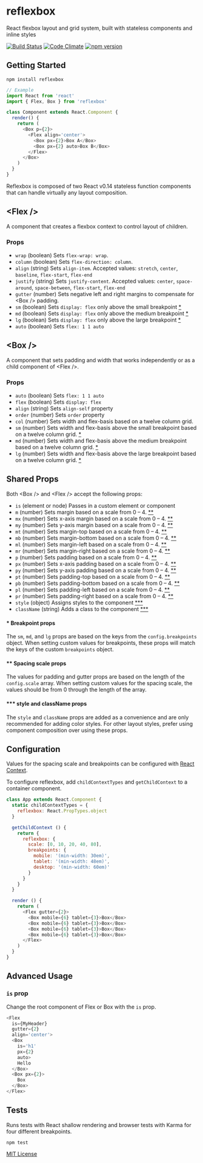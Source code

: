 # reflexbox

React flexbox layout and grid system, built with stateless components and inline styles

[![Build Status](https://travis-ci.org/jxnblk/reflexbox.svg)](https://travis-ci.org/jxnblk/reflexbox)
[![Code Climate](https://codeclimate.com/github/jxnblk/reflexbox/badges/gpa.svg)](https://codeclimate.com/github/jxnblk/reflexbox)
[![npm version](https://badge.fury.io/js/reflexbox.svg)](https://badge.fury.io/js/reflexbox)

## Getting Started

```
npm install reflexbox
```

```js
// Example
import React from 'react'
import { Flex, Box } from 'reflexbox'

class Component extends React.Component {
  render() {
    return (
      <Box p={2}>
        <Flex align='center'>
          <Box px={2}>Box A</Box>
          <Box px={2} auto>Box B</Box>
        </Flex>
      </Box>
    )
  }
}
```

Reflexbox is composed of two React v0.14 stateless function components that can handle virtually any layout composition.

## \<Flex /\>

A component that creates a flexbox context to control layout of children.

### Props

- `wrap` (boolean) Sets `flex-wrap: wrap`.
- `column` (boolean) Sets `flex-direction: column`.
- `align` (string) Sets `align-item`. Accepted values: `stretch`, `center`, `baseline`, `flex-start`, `flex-end`
- `justify` (string) Sets `justify-content`. Accepted values: `center`, `space-around`, `space-between`, `flex-start`, `flex-end`
- `gutter` (number) Sets negative left and right margins to compensate for \<Box /\> padding.
- `sm` (boolean) Sets `display: flex` only above the small breakpoint [*](breakpoint-props)
- `md` (boolean) Sets `display: flex` only above the medium breakpoint [*](breakpoint-props)
- `lg` (boolean) Sets `display: flex` only above the large breakpoint [*](breakpoint-props)
- `auto` (boolean) Sets `flex: 1 1 auto`

## \<Box /\>

A component that sets padding and width that works independently or as a child component of \<Flex /\>.

### Props

- `auto` (boolean) Sets `flex: 1 1 auto`
- `flex` (boolean) Sets `display: flex`
- `align` (string) Sets `align-self` property
- `order` (number) Sets `order` property
- `col` (number) Sets width and flex-basis based on a twelve column grid.
- `sm` (number) Sets width and flex-basis above the small breakpoint based on a twelve column grid. [*](breakpoint-props)
- `md` (number) Sets width and flex-basis above the medium breakpoint based on a twelve column grid. [*](breakpoint-props)
- `lg` (number) Sets width and flex-basis above the large breakpoint based on a twelve column grid. [*](breakpoint-props)

## Shared Props

Both \<Box /\> and \<Flex /\> accept the following props:

- `is` (element or node) Passes in a custom element or component
- `m` (number) Sets margin based on a scale from 0 – 4. [**](spacing-scale-props)
- `mx` (number) Sets x-axis margin based on a scale from 0 – 4. [**](spacing-scale-props)
- `my` (number) Sets y-axis margin based on a scale from 0 – 4. [**](spacing-scale-props)
- `mt` (number) Sets margin-top based on a scale from 0 – 4. [**](spacing-scale-props)
- `mb` (number) Sets margin-bottom based on a scale from 0 – 4. [**](spacing-scale-props)
- `ml` (number) Sets margin-left based on a scale from 0 – 4. [**](spacing-scale-props)
- `mr` (number) Sets margin-right based on a scale from 0 – 4. [**](spacing-scale-props)
- `p` (number) Sets padding based on a scale from 0 – 4. [**](spacing-scale-props)
- `px` (number) Sets x-axis padding based on a scale from 0 – 4. [**](spacing-scale-props)
- `py` (number) Sets y-axis padding based on a scale from 0 – 4. [**](spacing-scale-props)
- `pt` (number) Sets padding-top based on a scale from 0 – 4. [**](spacing-scale-props)
- `pb` (number) Sets padding-bottom based on a scale from 0 – 4. [**](spacing-scale-props)
- `pl` (number) Sets padding-left based on a scale from 0 – 4. [**](spacing-scale-props)
- `pr` (number) Sets padding-right based on a scale from 0 – 4. [**](spacing-scale-props)
- `style` (object) Assigns styles to the component [***](#style-and-classname-props)
- `className` (string) Adds a class to the component [***](#style-and-classname-props)

#### * Breakpoint props

The `sm`, `md`, and `lg` props are based on the keys from the `config.breakpoints` object.
When setting custom values for breakpoints, these props will match the keys of the custom `breakpoints` object.

#### ** Spacing scale props

The values for padding and gutter props are based on the length of the `config.scale` array.
When setting custom values for the spacing scale, the values should be from 0 through the length of the array.

#### *** style and className props

The `style` and `className` props are added as a convenience and are only recommended for adding color styles.
For other layout styles, prefer using component composition over using these props.

## Configuration

Values for the spacing scale and breakpoints can be configured with
[React Context](https://facebook.github.io/react/docs/context.html).

To configure reflexbox, add `childContextTypes` and `getChildContext` to a container component.

```js
class App extends React.Component {
  static childContextTypes = {
    reflexbox: React.PropTypes.object
  }

  getChildContext () {
    return {
      reflexbox: {
        scale: [0, 10, 20, 40, 80],
        breakpoints: {
          mobile: '(min-width: 30em)',
          tablet: '(min-width: 48em)',
          desktop: '(min-width: 60em)'
        }
      }
    }
  }

  render () {
    return (
      <Flex gutter={2}>
        <Box mobile={6} tablet={3}>Box</Box>
        <Box mobile={6} tablet={3}>Box</Box>
        <Box mobile={6} tablet={3}>Box</Box>
        <Box mobile={6} tablet={3}>Box</Box>
      </Flex>
    )
  }
}
```

## Advanced Usage

### `is` prop

Change the root component of Flex or Box with the `is` prop.

```js
<Flex
  is={MyHeader}
  gutter={2}
  align='center'>
  <Box
    is='h1'
    px={2}
    auto>
    Hello
  </Box>
  <Box px={2}>
    Box
  </Box>
</Flex>
```

## Tests

Runs tests with React shallow rendering and browser tests with Karma for four different breakpoints.

```
npm test
```

[MIT License](.github/LICENSE.md)

